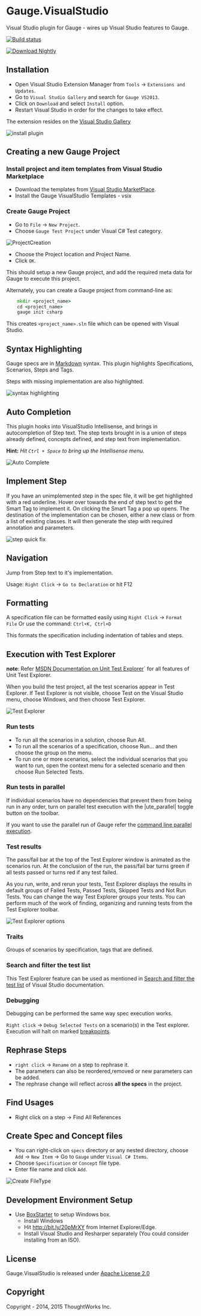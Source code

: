 # Gauge.VisualStudio
Visual Studio plugin for Gauge - wires up Visual Studio features to Gauge.

[![Build status](https://ci.appveyor.com/api/projects/status/bv404kn2hwujrd0i?svg=true)](https://ci.appveyor.com/project/getgauge/gauge-visualstudio)

 [ ![Download Nightly](https://api.bintray.com/packages/gauge/Gauge.VisualStudio/Nightly/images/download.svg) ](https://bintray.com/gauge/Gauge.VisualStudio/Nightly/_latestVersion)

## Installation

-  Open Visual Studio Extension Manager from `Tools` ->
   `Extensions and Updates`.
-  Go to `Visual Studio Gallery` and search for `Gauge VS2013`.
-  Click on `Download` and select `Install` option.
-  Restart Visual Studio in order for the changes to take effect.

The extension resides on the [Visual Studio Gallery](https://marketplace.visualstudio.com/itemsitemName=vs-publisher-1071478.GaugepluginforVisualStudio)

![install plugin](images/VS_Installation.png)


## Creating a new Gauge Project


###  Install project and item templates from Visual Studio Marketplace

-  Download the templates from [Visual Studio MarketPlace](https://marketplace.visualstudio.com/items?itemName=vs-publisher-1071478.gauge-visualstudio-templates>).
-  Install the Gauge VisualStudio Templates - vsix

### Create Gauge Project

-  Go to ``File`` -> ``New Project``.
-  Choose ``Gauge Test Project`` under Visual C# Test category.

![ProjectCreation](images/Create_Project.png)

-  Choose the Project location and Project Name.
-  Click ``OK``.

This should setup a new Gauge project, and add the required meta data
for Gauge to execute this project.

Alternately, you can create a Gauge project from command-line as:

```cmd
    mkdir <project_name>
    cd <project_name>
    gauge init csharp
```

This creates `<project_name>.sln` file which can be opened with Visual
Studio.

## Syntax Highlighting


Gauge specs are in [Markdown](https://daringfireball.net/projects/markdown/syntax)
syntax. This plugin highlights Specifications, Scenarios, Steps and
Tags.

Steps with missing implementation are also highlighted.

![syntax highlighting](images/Syntax_highlighting.png)

## Auto Completion

This plugin hooks into VisualStudio Intellisense, and brings in
autocompletion of Step text. The step texts brought in is a union of
steps already defined, concepts defined, and step text from
implementation.

**Hint:** *Hit `Ctrl + Space` to bring up the Intellisense menu.*

![Auto Complete](images/AutoComplete.png)

## Implement Step

If you have an unimplemented step in the spec file, it will be get highlighted with a red underline.
Hover over towards the end of step text to get the Smart Tag to implement it.
On clicking the Smart Tag a pop up opens. The destination of the implementation can be chosen, either
a new class or from a list of existing classes. It will then generate
the step with required annotation and parameters.

![step quick fix](images/QuickFix.gif)

## Navigation

Jump from Step text to it's implementation.

Usage: `Right Click` -> `Go to Declaration` or hit F12

## Formatting


A specification file can be formatted easily using `Right Click` -> `Format File`
Or use the command: `Ctrl+K, Ctrl+D`

This formats the specification including indentation of tables and
steps.

## Execution with Test Explorer


**note**:
    Refer [MSDN Documentation on Unit Test Explorer](https://msdn.microsoft.com/en-us/library/hh270865.aspx#Anchor_2)` for all features of Unit Test Explorer.


When you build the test project, all the test scenarios appear in Test Explorer.
If Test Explorer is not visible, choose Test on the Visual Studio menu, choose Windows, and then choose Test Explorer.

![Test Explorer](images/TestExplorer.png)

### Run tests

* To run all the scenarios in a solution, choose Run All.
* To run all the scenarios of a specification, choose Run... and then choose the group on the menu.
* To run one or more scenarios, select the individual scenarios that you want to run, open the context menu for a selected scenario and then choose Run Selected Tests.

### Run tests in parallel

If individual scenarios have no dependencies that prevent them from being run in any order,
turn on parallel test execution with the |ute_parallel| toggle button on the toolbar.

If you want to use the parallel run of Gauge refer the [command line parallel execution](https://docs.gauge.org/using.html#parallel-execution).

### Test results

The pass/fail bar at the top of the Test Explorer window is animated as the scenarios run.
At the conclusion of the run, the pass/fail bar turns green if all tests passed or turns red if any test failed.

As you run, write, and rerun your tests, Test Explorer displays the results in default groups of Failed Tests,
Passed Tests, Skipped Tests and Not Run Tests. You can change the way Test Explorer groups your tests.
You can perform much of the work of finding, organizing and running tests from the Test Explorer toolbar.

![Test Explorer options](images/TestExplorerOptions.png)


### Traits

Groups of scenarios by specification, tags that are defined.

### Search and filter the test list

This Test Explorer feature can be used as mentioned in [Search and filter the test list](https://msdn.microsoft.com/en-us/library/hh270865.aspx#BKMK_Search_and_filter_the_test_list) of Visual Studio documentation.

### Debugging


Debugging can be performed the same way spec execution works.

`Right click` -> `Debug Selected Tests` on a scenario(s) in the Test explorer. Execution
will halt on marked [breakpoints](https://msdn.microsoft.com/en-us/library/5557y8b4.aspx>).

## Rephrase Steps


-  `right click` -> `Rename` on a step to rephrase it.
-  The parameters can also be reordered,removed or new parameters can be
   added.
-  The rephrase change will reflect across **all the specs** in the
   project.

## Find Usages

-  Right click on a step -> Find All References

## Create Spec and Concept files

-  You can right-click on `specs` directory or any nested directory,
   choose `Add` -> `New Item` -> Go to `Gauge` under
   `Visual C# Items`.
-  Choose `Specification` or `Concept` file type.
-  Enter file name and click `Add`.

![Create FileType](images/Create_FileType.png)

## Development Environment Setup

- Use [BoxStarter](http://boxstarter.org/) to setup Windows box. 
  - Install Windows
  - Hit http://bit.ly/20pMrXY from Internet Explorer/Edge.
  - Install Visual Studio and Resharper separately (You could consider installing from an ISO).

## License

Gauge.VisualStudio is released under [Apache License 2.0](https://www.apache.org/licenses/LICENSE-2.0)

## Copyright

Copyright - 2014, 2015 ThoughtWorks Inc.
